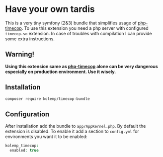 # Have your own tardis

This is a very tiny symfony (2&3) bundle that simplifies usage of [php-timecop](https://github.com/hnw/php-timecop). To use this extension you need a php server with configured `timecop.so` extension. In case of troubles with compilation I can provide some extra instructions.

## Warning!

**Using this extension same as [php-timecop](https://github.com/hnw/php-timecop) alone can be very dangerous especially on production environment. Use it wisely.**

## Installation

```bash
composer require kolemp/timecop-bundle
```

## Configuration

After installation add the bundle to `app/AppKernel.php`. By default the extension is disabled. To enable it add a section to `config.yml` for environments you want it to be enabled:

```php
kolemp_timecop:
  enabled: true
```
